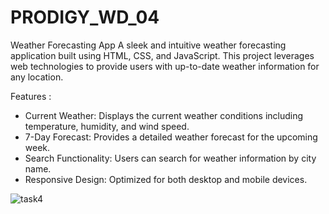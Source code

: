 # PRODIGY_WD_04

Weather Forecasting App
A sleek and intuitive weather forecasting application built using HTML, CSS, and JavaScript. This project leverages web technologies to provide users with up-to-date weather information for any location.

Features : 
- Current Weather: Displays the current weather conditions including temperature, humidity, and wind speed.
- 7-Day Forecast: Provides a detailed weather forecast for the upcoming week.
- Search Functionality: Users can search for weather information by city name.
- Responsive Design: Optimized for both desktop and mobile devices.

![task4](https://github.com/user-attachments/assets/c21fb76f-f94d-4e4a-b24c-f8772f71b22a)
